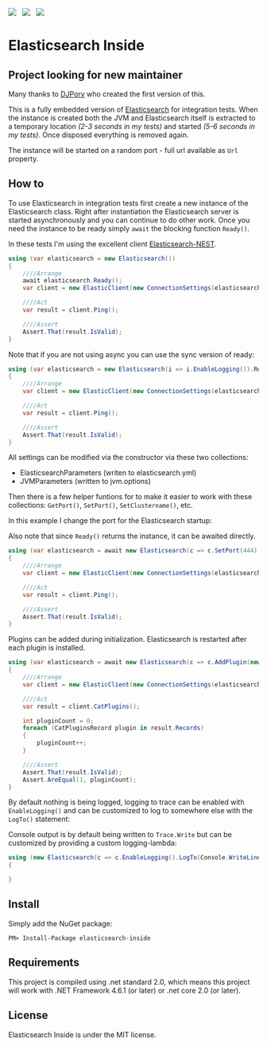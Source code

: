 ![](https://raw.githubusercontent.com/poulfoged/elasticsearch-inside/master/logo.png) &nbsp; ![](https://ci.appveyor.com/api/projects/status/prwp3j290469ntpb/branch/master?svg=true) &nbsp; ![](http://img.shields.io/nuget/v/elasticsearch-inside.svg?style=flat)

# Elasticsearch Inside

## Project looking for new maintainer

Many thanks to [DJPorv](https://github.com/DJPorv) who created the first version of this.

This is a fully embedded version of [Elasticsearch][Elasticsearch] for integration tests. When the instance is created both the JVM and Elasticsearch itself is extracted to a temporary location *(2-3 seconds in my tests)* and started *(5-6 seconds in my tests)*. Once disposed everything is removed again.

The instance will be started on a random port - full url available as `Url` property.

## How to
To use Elasticsearch in integration tests first create a new instance of the Elasticsearch class. Right after instantiation the Elasticsearch server is started asynchronously and you can continue to do other work. Once you need the instance to be ready simply `await` the blocking function `Ready()`.

In these tests I'm using the excellent client [Elasticsearch-NEST][nest].

```c#
using (var elasticsearch = new Elasticsearch())
{
    ////Arrange
    await elasticsearch.Ready();
    var client = new ElasticClient(new ConnectionSettings(elasticsearch.Url));

    ////Act
    var result = client.Ping();

    ////Assert
    Assert.That(result.IsValid);
}
```

Note that if you are not using async you can use the sync version of ready:

```c#
using (var elasticsearch = new Elasticsearch(i => i.EnableLogging()).ReadySync())
{
    ////Arrange
    var client = new ElasticClient(new ConnectionSettings(elasticsearch.Url));

    ////Act
    var result = client.Ping();

    ////Assert
    Assert.That(result.IsValid);
}
```

All settings can be modified via the constructor via these two collections:

* ElasticsearchParameters (writen to elasticsearch.yml)
* JVMParameters (written to jvm.options)

Then there is a few helper funtions for to make it easier to work with these collections:
`GetPort()`, `SetPort()`, `SetClustername()`, etc.

In this example I change the port for the Elasticsearch startup:

Also note that since `Ready()` returns the instance, it can be awaited directly.

```c#
using (var elasticsearch = await new Elasticsearch(c => c.SetPort(444).SetNodename("Homer")).Ready())
{
    ////Arrange
    var client = new ElasticClient(new ConnectionSettings(elasticsearch.Url));

    ////Act
    var result = client.Ping();

    ////Assert
    Assert.That(result.IsValid);
}
```

Plugins can be added during initialization. Elasticsearch is restarted after each plugin is installed.

```c#
using (var elasticsearch = await new Elasticsearch(c => c.AddPlugin(new Plugin("plugin"))).Ready())
{
    ////Arrange
    var client = new ElasticClient(new ConnectionSettings(elasticsearch.Url));

    ////Act
    var result = client.CatPlugins();

    int pluginCount = 0;
    foreach (CatPluginsRecord plugin in result.Records)
    {
        pluginCount++;
    }

    ////Assert
    Assert.That(result.IsValid);
    Assert.AreEqual(1, pluginCount);
}
```

By default nothing is being logged, logging to trace can be enabled with `EnableLogging()` and can be customized to log to somewhere else with the `LogTo()` statement:

Console output is by default being written to `Trace.Write` but can be customized by providing a custom logging-lambda:

```c#
using (new Elasticsearch(c => c.EnableLogging().LogTo(Console.WriteLine)))
{

}
```

## Install

Simply add the NuGet package:

`PM> Install-Package elasticsearch-inside`

## Requirements

This project is compiled using .net standard 2.0, which means this project will work with .NET Framework 4.6.1 (or later) or .net core 2.0 (or later).

## License

Elasticsearch Inside is under the MIT license.

[Elasticsearch]: https://www.elastic.co/products/elasticsearch  "Elasticsearch"
[nest]: https://github.com/elastic/elasticsearch-net  "Elasticsearch.Net & NEST"
